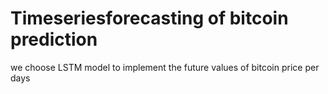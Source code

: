 # Timeseriesforecasting of bitcoin prediction
  we choose LSTM model to implement the future values of bitcoin price per days
